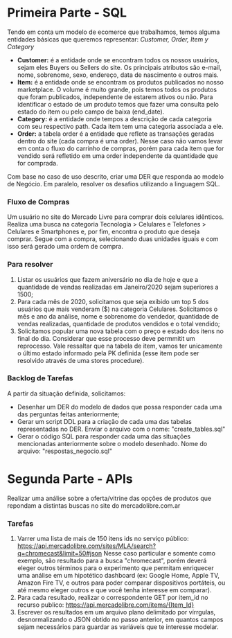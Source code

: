 # Primeira Parte - SQL
 Tendo em conta um modelo de ecomerce que trabalhamos, temos alguma entidades básicas que queremos representar: *Customer, Order, Item y Category*
 
 * **Customer:** é a entidade onde se encontram todos os nossos usuários, sejam eles Buyers ou Sellers do site. Os principais atributos são e-mail, nome, sobrenome, sexo, endereço, data de nascimento e outros mais.
 * **Item:** é a entidade onde se encontram os produtos publicados no nosso marketplace. O volume é muito grande, pois temos todos os produtos que foram publicados, independente de estarem ativos ou não. Para identificar o estado de um produto temos que fazer uma consulta pelo estado do item ou pelo campo de baixa (end_date).
 * **Category:** é a entidade onde tempos a descrição de cada categoria com seu respectivo path. Cada item tem uma categoria associada a ele.
 * **Order:** a tabela order é a entidade que reflete as transações geradas dentro do site (cada compra é uma order). Nesse caso não vamos levar em conta o fluxo do carrinho de compras, porém para cada item que for vendido será refletido em uma order independente da quantidade que for comprada.

Com base no caso de uso descrito, criar uma DER que responda ao modelo de Negócio. Em paralelo, resolver os desafios utilizando a linguagem SQL.

### Fluxo de Compras
Um usuário no site do Mercado Livre para comprar dois celulares idênticos. Realiza uma busca na categoria Tecnologia > Celulares e Telefones > Celulares e Smartphones e, por fim, encontra o produto que deseja comprar. Segue com a compra, selecionando duas unidades iguais e com isso será gerado uma ordem de compra.


### Para resolver
1. Listar os usuários que fazem aniversário no dia de hoje e que a quantidade de vendas realizadas em Janeiro/2020 sejam superiores a 1500;
2. Para cada mês de 2020, solicitamos que seja exibido um top 5 dos usuários que mais venderam ($) na categoria Celulares. Solicitamos o mês e ano da análise, nome e sobrenome do vendedor, quantidade de vendas realizadas, quantidade de produtos vendidos e o total vendido;
3. Solicitamos popular uma nova tabela com o preço e estado dos itens no final do dia. Considerar que esse processo deve permmitit um reprocesso. Vale ressaltar que na tabela de item, vamos ter unicamente o último estado informado pela PK definida (esse item pode ser resolvido através de uma stores procedure).

### Backlog de Tarefas
A partir da situação definida, solicitamos:
* Desenhar um DER do modelo de dados que possa responder cada uma das perguntas feitas anteriormente;
* Gerar um script DDL para a criação de cada uma das tabelas representadas no DER. Enviar o arquivo com o nome: "create_tables.sql"
* Gerar o código SQL para responder cada uma das situações mencionadas anteriormente sobre o modelo desenhado. Nome do arquivo: "respostas_negocio.sql"

# Segunda Parte - APIs

Realizar uma análise sobre a oferta/vitrine das opções de produtos que repondam a distintas buscas no site do mercadolibre.com.ar

### Tarefas
1. Varrer uma lista de mais de 150 itens ids no serviço público: https://api.mercadolibre.com/sites/MLA/search?q=chromecast&limit=50#json
Nesse caso particular e somente como exemplo, são resultado para a busca "chromecast", porém deverá eleger outros términos para o experimento que permitam enriquecer uma análise em um hipotético dashboard (ex: Google Home, Apple TV, Amazon Fire TV, e outros para poder comparar dispositivos portáteis, ou até mesmo eleger outros e que você tenha interesse em comparar).
2. Para cada resultado, realizar o correspondente GET por item_id no recurso publico: https://api.mercadolibre.com/items/{Item_Id}
3. Escrever os resultados em um arquivo plano delimitado por vírrgulas, desnormalizando o JSON obtido no passo anterior, em quantos campos sejam necessários para guardar as variáveis que te interesse modelar.
